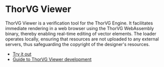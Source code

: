 # ThorVG Viewer

ThorVG Viewer is a verification tool for the ThorVG Engine. It facilitates immediate rendering in a web browser using the ThorVG WebAssembly binary, thereby enabling real-time editing of vector elements. The loader operates locally, ensuring that resources are not uploaded to any external servers, thus safeguarding the copyright of the designer's resources.

- [Try it out](https://thorvg.github.io/thorvg.viewer/)
- [Guide to ThorVG Viewer development](https://github.com/thorvg/thorvg/wiki/ThorVG-Viewer-Development-Guide)
